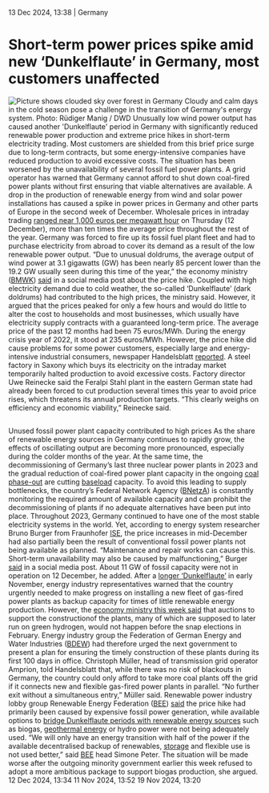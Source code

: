 13 Dec 2024, 13:38
| 
Germany
# Short-term power prices spike amid new ‘Dunkelflaute’ in Germany, most customers unaffected 
![Picture shows clouded sky over forest in Germany ](https://www.cleanenergywire.org/sites/default/files/styles/gallery_image/public/dunkelflaute_nimbostratus_rudigermanig_dwd.jpg?itok=K1WXah3-)
Cloudy and calm days in the cold season pose a challenge in the transition of Germany's energy system. Photo: Rüdiger Manig / DWD 
Unusually low wind power output has caused another 'Dunkelflaute' period in Germany with significantly reduced renewable power production and extreme price hikes in short-term electricity trading. Most customers are shielded from this brief price surge due to long-term contracts, but some energy-intensive companies have reduced production to avoid excessive costs. The situation has been worsened by the unavailability of several fossil fuel power plants. A grid operator has warned that Germany cannot afford to shut down coal-fired power plants without first ensuring that viable alternatives are available.
A drop in the production of renewable energy from wind and solar power installations has caused a spike in power prices in Germany and other parts of Europe in the second week of December. Wholesale prices in intraday trading [ranged near 1,000 euros per megawatt hour](https://www.energy-charts.info/charts/price_spot_market/chart.htm?l=en&c=DE) on Thursday (12 December), more than ten times the average price throughout the rest of the year.
Germany was forced to fire up its fossil fuel plant fleet and had to purchase electricity from abroad to cover its demand as a result of the low renewable power output. “Due to unusual doldrums, the average output of wind power at 3.1 gigawatts (GW) has been nearly 85 percent lower than the 19.2 GW usually seen during this time of the year,” the economy ministry ([BMWK](https://www.cleanenergywire.org/experts/bmwk-federal-ministry-economic-affairs-and-climate-action)) [said](https://x.com/BMWK/status/1867274530194096340) in a social media post about the price hike.
Coupled with high electricity demand due to cold weather, the so-called ‘Dunkelflaute’ (dark doldrums) had contributed to the high prices, the ministry said. However, it argued that the prices peaked for only a few hours and would do little to alter the cost to households and most businesses, which usually have electricity supply contracts with a guaranteed long-term price. The average price of the past 12 months had been 75 euros/MWh. During the energy crisis year of 2022, it stood at 235 euros/MWh.
However, the price hike did cause problems for some power customers, especially large and energy-intensive industrial consumers, newspaper Handelsblatt [reported](https://www.handelsblatt.com/unternehmen/energie/energie-strompreis-erreicht-rekordhoch-stahlwerk-schaltet-ab/100094350.html). A steel factory in Saxony which buys its electricity on the intraday market temporarily halted production to avoid excessive costs. Factory director Uwe Reinecke said the Feralpi Stahl plant in the eastern German state had already been forced to cut production several times this year to avoid price rises, which threatens its annual production targets. “This clearly weighs on efficiency and economic viability,” Reinecke said.
## 
Unused fossil power plant capacity contributed to high prices
As the share of renewable energy sources in Germany continues to rapidly grow, the effects of oscillating output are becoming more pronounced, especially during the colder months of the year. At the same time, the decommissioning of Germany’s last three nuclear power plants in 2023 and the gradual reduction of coal-fired power plant capacity in the ongoing [coal phase-out](https://www.cleanenergywire.org/glossary/letter_c#coal_phase-out) are cutting [baseload](https://www.cleanenergywire.org/glossary/letter_b#baseload) capacity. To avoid this leading to supply bottlenecks, the country’s Federal Network Agency ([BNetzA](https://www.cleanenergywire.org/experts/federal-network-agency-electricity-gas-telecommunications-post-and-railway-0)) is constantly monitoring the required amount of available capacity and can prohibit the decommissioning of plants if no adequate alternatives have been put into place. Throughout 2023, Germany continued to have one of the most stable electricity systems in the world.
Yet, according to energy system researcher Bruno Burger from Fraunhofer [ISE](https://www.cleanenergywire.org/experts/fraunhofer-ise), the price increases in mid-December had also partially been the result of conventional fossil power plants not being available as planned. “Maintenance and repair works can cause this. Short-term unavailability may also be caused by malfunctioning,” Burger [said](https://x.com/energy_charts_d/status/1867153017663115666) in a social media post. About 11 GW of fossil capacity were not in operation on 12 December, he added.
After a [longer ‘Dunkelflaute’](https://www.cleanenergywire.org/news/prolonged-dunkelflaute-shrinks-germanys-renewables-output-early-november) in early November, energy industry representatives warned that the country urgently needed to make progress on installing a new fleet of gas-fired power plants as backup capacity for times of little renewable energy production. However, the [economy ministry this week said](https://www.cleanenergywire.org/news/germany-delays-gas-plant-decision-2030-state-coal-phase-out-uncertain) that auctions to support the constructionof the plants, many of which are supposed to later run on green hydrogen, would not happen before the snap elections in February. Energy industry group the Federation of German Energy and Water Industries ([BDEW](https://www.cleanenergywire.org/experts/bdew-german-association-energy-and-water-industries)) had therefore urged the next government to present a plan for ensuring the timely construction of these plants during its first 100 days in office.
Christoph Müller, head of transmission grid operator Amprion, told Handelsblatt that, while there was no risk of blackouts in Germany, the country could only afford to take more coal plants off the grid if it connects new and flexible gas-fired power plants in parallel. “No further exit without a simultaneous entry,” Müller said.
Renewable power industry lobby group Renewable Energy Federation ([BEE](https://www.cleanenergywire.org/experts/bee-german-renewable-energy-federation)) [said](https://www.bee-ev.de/service/pressemitteilungen/beitrag/fossile-kraftwerke-treiben-preise-in-die-hoehe) the price hike had primarily been caused by expensive fossil power generation, while available options to [bridge Dunkelflaute periods with renewable energy sources](https://www.cleanenergywire.org/news/vote25-next-german-govt-must-tap-renewables-potential-dunkelflaute-backup-capacities-bee) such as biogas, [geothermal energy](https://www.cleanenergywire.org/glossary/letter_g#geothermal_energy) or hydro power were not being adequately used. “We will only have an energy transition with half of the power if the available decentralised backup of renewables, [storage](https://www.cleanenergywire.org/glossary/letter_s#storage) and flexible use is not used better,” said [BEE](https://www.cleanenergywire.org/experts/bee-german-renewable-energy-federation) head Simone Peter. The situation will be made worse after the outgoing minority government earlier this week refused to adopt a more ambitious package to support biogas production, she argued.
12 Dec 2024, 13:34
11 Nov 2024, 13:52
19 Nov 2024, 13:20